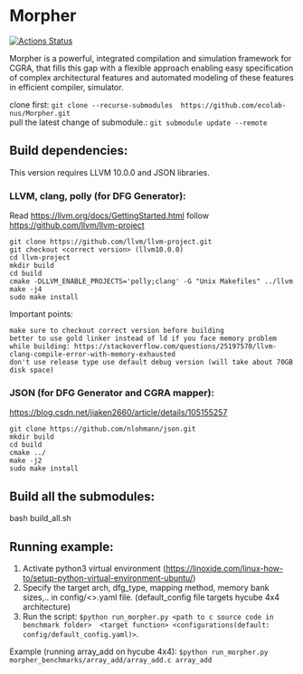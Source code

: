 # Morpher

[![Actions Status](https://github.com/ecolab-nus/morpher/workflows/Build%20and%20Test/badge.svg)](https://github.com/ecolab-nus/morpher/actions)

Morpher is a powerful, integrated compilation and simulation framework for CGRA, that fills this gap
with a flexible approach enabling easy specification of complex architectural features and automated
modeling of these features in efficient compiler, simulator.

clone first:  `git clone --recurse-submodules  https://github.com/ecolab-nus/Morpher.git` \
pull the latest change of submodule.:  `git submodule update --remote`

## Build dependencies:

This version requires LLVM 10.0.0 and JSON libraries. 

### LLVM, clang, polly (for DFG Generator):

Read https://llvm.org/docs/GettingStarted.html
follow https://github.com/llvm/llvm-project

    git clone https://github.com/llvm/llvm-project.git
    git checkout <correct version> (llvm10.0.0)
    cd llvm-project
    mkdir build
    cd build
    cmake -DLLVM_ENABLE_PROJECTS='polly;clang' -G "Unix Makefiles" ../llvm
    make -j4
    sudo make install

Important points:

    make sure to checkout correct version before building
    better to use gold linker instead of ld if you face memory problem while building: https://stackoverflow.com/questions/25197570/llvm-clang-compile-error-with-memory-exhausted
    don't use release type use default debug version (will take about 70GB disk space)

### JSON (for DFG Generator and CGRA mapper):
https://blog.csdn.net/jiaken2660/article/details/105155257


    git clone https://github.com/nlohmann/json.git
    mkdir build
    cd build
    cmake ../
    make -j2
    sudo make install

## Build all the submodules:
bash build_all.sh

## Running example:

1) Activate python3 virtual environment (https://linoxide.com/linux-how-to/setup-python-virtual-environment-ubuntu/)
2) Specify the target arch, dfg_type, mapping method, memory bank sizes,.. in config/<>.yaml file. (default_config file targets hycube 4x4 architecture)
3) Run the script:  ``$python run_morpher.py <path to c source code in benchmark folder>  <target function> <configurations(default: config/default_config.yaml)>``. 

Example (running array_add on hycube 4x4): ``$python run_morpher.py morpher_benchmarks/array_add/array_add.c array_add``




